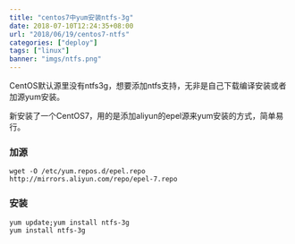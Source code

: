 ```yaml
---
title: "centos7中yum安装ntfs-3g"
date: 2018-07-10T12:24:35+08:00
url: "2018/06/19/centos7-ntfs"
categories: ["deploy"]
tags: ["linux"]
banner: "imgs/ntfs.png"
---
```


CentOS默认源里没有ntfs3g，想要添加ntfs支持，无非是自己下载编译安装或者加源yum安装。

<!--more-->
新安装了一个CentOS7，用的是添加aliyun的epel源来yum安装的方式，简单易行。

### 加源
```
wget -O /etc/yum.repos.d/epel.repo http://mirrors.aliyun.com/repo/epel-7.repo
```

### 安装
```
yum update;yum install ntfs-3g
yum install ntfs-3g
```
<!--more-->
